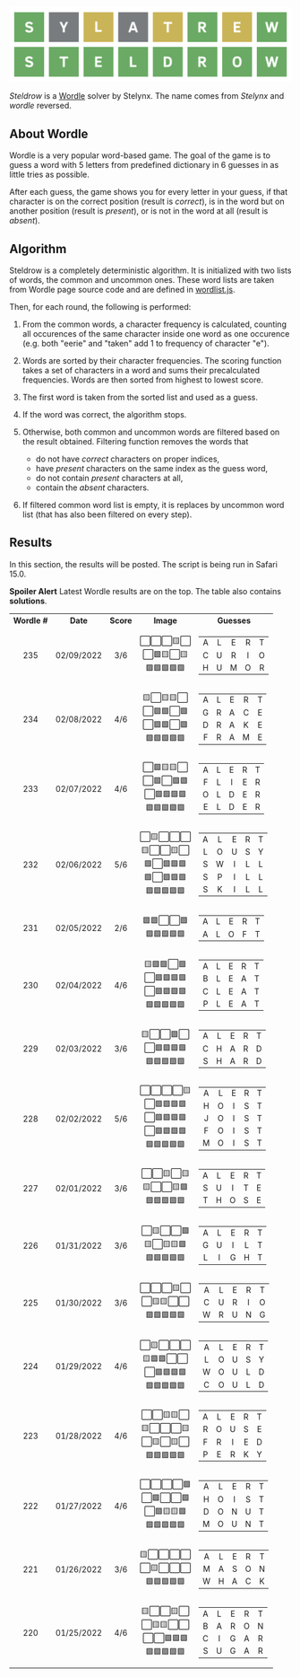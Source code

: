 <img src="misc/logo.svg">

_Steldrow_ is a [Wordle](https://www.powerlanguage.co.uk/wordle/) solver by Stelynx. The name comes from
_Stelynx_ and _wordle_ reversed.

## About Wordle

Wordle is a very popular word-based game. The goal of the game is to guess a word with 5 letters from predefined dictionary in 6 guesses in as little tries as possible.

After each guess, the game shows you for every letter
in your guess, if that character is on the correct position (result is _correct_), is in the word but on another position (result is _present_), or is not in the word at all (result is _absent_).

## Algorithm

Steldrow is a completely deterministic algorithm. It is initialized with two lists of words,
the common and uncommon ones. These word lists are taken from Wordle page source code and are defined in [wordlist.js](src/wordlist.js).

Then, for each round, the following is performed:

1. From the common words, a character frequency is calculated, counting all occurences of the same character inside one word as one occurence (e.g. both "eerie" and "taken" add 1 to frequency of character "e").
2. Words are sorted by their character frequencies. The scoring function takes a set of characters in a word and sums their precalculated frequencies. Words are then sorted from highest to lowest score.
3. The first word is taken from the sorted list and used as a guess.
4. If the word was correct, the algorithm stops.
5. Otherwise, both common and uncommon words are filtered based on the result obtained. Filtering function removes the words that

   - do not have _correct_ characters on proper indices,
   - have _present_ characters on the same index as the guess word,
   - do not contain _present_ characters at all,
   - contain the _absent_ characters.

6. If filtered common word list is empty, it is replaces by uncommon word list (that has also been filtered on every step).

## Results

In this section, the results will be posted. The script is being run in Safari 15.0.

**Spoiler Alert** Latest Wordle results are on the top. The table also contains **solutions**.

<table>
  <tr>
    <th style="text-align: center">Wordle #</th>
    <th style="text-align: center">Date</th>
    <th style="text-align: center">Score</th>
    <th style="text-align: center">Image</th>
    <th style="text-align: center">Guesses</th>
  </tr>
  <tr>
    <td style="text-align: center">235</td>
    <td style="text-align: center">02/09/2022</td>
    <td style="text-align: center">3/6</td>
    <td style="text-align: center">
      ⬜⬜⬜🟨⬜<br>⬜🟩🟨⬜🟨<br>🟩🟩🟩🟩🟩<br>
    </td>
    <td style="text-align: center">
      <table>
        <tr>
          <td style="text-align: center">A</td>
          <td style="text-align: center">L</td>
          <td style="text-align: center">E</td>
          <td style="text-align: center">R</td>
          <td style="text-align: center">T</td>
        </tr>
        <tr>
          <td style="text-align: center">C</td>
          <td style="text-align: center">U</td>
          <td style="text-align: center">R</td>
          <td style="text-align: center">I</td>
          <td style="text-align: center">O</td>
        </tr>
        <tr>
          <td style="text-align: center">H</td>
          <td style="text-align: center">U</td>
          <td style="text-align: center">M</td>
          <td style="text-align: center">O</td>
          <td style="text-align: center">R</td>
        </tr>
      </table>
    </td>
  </tr>
  <tr>
    <td style="text-align: center">234</td>
    <td style="text-align: center">02/08/2022</td>
    <td style="text-align: center">4/6</td>
    <td style="text-align: center">
      🟨⬜🟨🟨⬜<br>⬜🟩🟩⬜🟩<br>⬜🟩🟩⬜🟩<br>🟩🟩🟩🟩🟩<br>
    </td>
    <td style="text-align: center">
      <table>
        <tr>
          <td style="text-align: center">A</td>
          <td style="text-align: center">L</td>
          <td style="text-align: center">E</td>
          <td style="text-align: center">R</td>
          <td style="text-align: center">T</td>
        </tr>
        <tr>
          <td style="text-align: center">G</td>
          <td style="text-align: center">R</td>
          <td style="text-align: center">A</td>
          <td style="text-align: center">C</td>
          <td style="text-align: center">E</td>
        </tr>
        <tr>
          <td style="text-align: center">D</td>
          <td style="text-align: center">R</td>
          <td style="text-align: center">A</td>
          <td style="text-align: center">K</td>
          <td style="text-align: center">E</td>
        </tr>
        <tr>
          <td style="text-align: center">F</td>
          <td style="text-align: center">R</td>
          <td style="text-align: center">A</td>
          <td style="text-align: center">M</td>
          <td style="text-align: center">E</td>
        </tr>
      </table>
    </td>
  </tr>
  <tr>
    <td style="text-align: center">233</td>
    <td style="text-align: center">02/07/2022</td>
    <td style="text-align: center">4/6</td>
    <td style="text-align: center">
      ⬜🟩🟨🟨⬜<br>⬜🟩⬜🟩🟩<br>⬜🟩🟩🟩🟩<br>🟩🟩🟩🟩🟩<br>
    </td>
    <td style="text-align: center">
      <table>
        <tr>
          <td style="text-align: center">A</td>
          <td style="text-align: center">L</td>
          <td style="text-align: center">E</td>
          <td style="text-align: center">R</td>
          <td style="text-align: center">T</td>
        </tr>
        <tr>
          <td style="text-align: center">F</td>
          <td style="text-align: center">L</td>
          <td style="text-align: center">I</td>
          <td style="text-align: center">E</td>
          <td style="text-align: center">R</td>
        </tr>
        <tr>
          <td style="text-align: center">O</td>
          <td style="text-align: center">L</td>
          <td style="text-align: center">D</td>
          <td style="text-align: center">E</td>
          <td style="text-align: center">R</td>
        </tr>
        <tr>
          <td style="text-align: center">E</td>
          <td style="text-align: center">L</td>
          <td style="text-align: center">D</td>
          <td style="text-align: center">E</td>
          <td style="text-align: center">R</td>
        </tr>
      </table>
    </td>
  </tr>
  <tr>
    <td style="text-align: center">232</td>
    <td style="text-align: center">02/06/2022</td>
    <td style="text-align: center">5/6</td>
    <td style="text-align: center">
      ⬜🟨⬜⬜⬜<br>🟨⬜⬜🟨⬜<br>🟩⬜🟩🟩🟩<br>🟩⬜🟩🟩🟩<br>🟩🟩🟩🟩🟩<br>
    </td>
    <td style="text-align: center">
      <table>
        <tr>
          <td style="text-align: center">A</td>
          <td style="text-align: center">L</td>
          <td style="text-align: center">E</td>
          <td style="text-align: center">R</td>
          <td style="text-align: center">T</td>
        </tr>
        <tr>
          <td style="text-align: center">L</td>
          <td style="text-align: center">O</td>
          <td style="text-align: center">U</td>
          <td style="text-align: center">S</td>
          <td style="text-align: center">Y</td>
        </tr>
        <tr>
          <td style="text-align: center">S</td>
          <td style="text-align: center">W</td>
          <td style="text-align: center">I</td>
          <td style="text-align: center">L</td>
          <td style="text-align: center">L</td>
        </tr>
        <tr>
          <td style="text-align: center">S</td>
          <td style="text-align: center">P</td>
          <td style="text-align: center">I</td>
          <td style="text-align: center">L</td>
          <td style="text-align: center">L</td>
        </tr>
        <tr>
          <td style="text-align: center">S</td>
          <td style="text-align: center">K</td>
          <td style="text-align: center">I</td>
          <td style="text-align: center">L</td>
          <td style="text-align: center">L</td>
        </tr>
      </table>
    </td>
  <tr>
  <tr>
    <td style="text-align: center">231</td>
    <td style="text-align: center">02/05/2022</td>
    <td style="text-align: center">2/6</td>
    <td style="text-align: center">
      🟩🟩⬜⬜🟩<br>🟩🟩🟩🟩🟩<br>
    </td>
    <td style="text-align: center">
      <table>
        <tr>
          <td style="text-align: center">A</td>
          <td style="text-align: center">L</td>
          <td style="text-align: center">E</td>
          <td style="text-align: center">R</td>
          <td style="text-align: center">T</td>
        </tr>
        <tr>
          <td style="text-align: center">A</td>
          <td style="text-align: center">L</td>
          <td style="text-align: center">O</td>
          <td style="text-align: center">F</td>
          <td style="text-align: center">T</td>
        </tr>
      </table>
    </td>
  <tr>
    <td style="text-align: center">230</td>
    <td style="text-align: center">02/04/2022</td>
    <td style="text-align: center">4/6</td>
    <td style="text-align: center">
      🟨🟩🟩⬜🟩<br>⬜🟩🟩🟩🟩<br>⬜🟩🟩🟩🟩<br>🟩🟩🟩🟩🟩<br>
    </td>
    <td style="text-align: center">
      <table>
        <tr>
          <td style="text-align: center">A</td>
          <td style="text-align: center">L</td>
          <td style="text-align: center">E</td>
          <td style="text-align: center">R</td>
          <td style="text-align: center">T</td>
        </tr>
        <tr>
          <td style="text-align: center">B</td>
          <td style="text-align: center">L</td>
          <td style="text-align: center">E</td>
          <td style="text-align: center">A</td>
          <td style="text-align: center">T</td>
        </tr>
        <tr>
          <td style="text-align: center">C</td>
          <td style="text-align: center">L</td>
          <td style="text-align: center">E</td>
          <td style="text-align: center">A</td>
          <td style="text-align: center">T</td>
        </tr>
        <tr>
          <td style="text-align: center">P</td>
          <td style="text-align: center">L</td>
          <td style="text-align: center">E</td>
          <td style="text-align: center">A</td>
          <td style="text-align: center">T</td>
        </tr>
      </table>
    </td>
  </tr>
  <tr>
    <td style="text-align: center">229</td>
    <td style="text-align: center">02/03/2022</td>
    <td style="text-align: center">3/6</td>
    <td style="text-align: center">
      🟨⬜⬜🟩⬜<br>⬜🟩🟩🟩🟩<br>🟩🟩🟩🟩🟩<br>
    </td>
    <td style="text-align: center">
      <table>
        <tr>
          <td style="text-align: center">A</td>
          <td style="text-align: center">L</td>
          <td style="text-align: center">E</td>
          <td style="text-align: center">R</td>
          <td style="text-align: center">T</td>
        </tr>
        <tr>
          <td style="text-align: center">C</td>
          <td style="text-align: center">H</td>
          <td style="text-align: center">A</td>
          <td style="text-align: center">R</td>
          <td style="text-align: center">D</td>
        </tr>
        <tr>
          <td style="text-align: center">S</td>
          <td style="text-align: center">H</td>
          <td style="text-align: center">A</td>
          <td style="text-align: center">R</td>
          <td style="text-align: center">D</td>
        </tr>
      </table>
    </td>
  </tr>
  <tr>
    <td style="text-align: center">228</td>
    <td style="text-align: center">02/02/2022</td>
    <td style="text-align: center">5/6</td>
    <td style="text-align: center">
      ⬜⬜⬜⬜🟨<br>⬜🟩🟩🟩🟩<br>⬜🟩🟩🟩🟩<br>⬜🟩🟩🟩🟩<br>🟩🟩🟩🟩🟩<br>
    </td>
    <td style="text-align: center">
      <table>
        <tr>
          <td style="text-align: center">A</td>
          <td style="text-align: center">L</td>
          <td style="text-align: center">E</td>
          <td style="text-align: center">R</td>
          <td style="text-align: center">T</td>
        </tr>
        <tr>
          <td style="text-align: center">H</td>
          <td style="text-align: center">O</td>
          <td style="text-align: center">I</td>
          <td style="text-align: center">S</td>
          <td style="text-align: center">T</td>
        </tr>
        <tr>
          <td style="text-align: center">J</td>
          <td style="text-align: center">O</td>
          <td style="text-align: center">I</td>
          <td style="text-align: center">S</td>
          <td style="text-align: center">T</td>
        </tr>
        <tr>
          <td style="text-align: center">F</td>
          <td style="text-align: center">O</td>
          <td style="text-align: center">I</td>
          <td style="text-align: center">S</td>
          <td style="text-align: center">T</td>
        </tr>
        <tr>
          <td style="text-align: center">M</td>
          <td style="text-align: center">O</td>
          <td style="text-align: center">I</td>
          <td style="text-align: center">S</td>
          <td style="text-align: center">T</td>
        </tr>
      </table>
    </td>
  </tr>
  <tr>
    <td style="text-align: center">227</td>
    <td style="text-align: center">02/01/2022</td>
    <td style="text-align: center">3/6</td>
    <td style="text-align: center">
      ⬜⬜🟨⬜🟨<br>🟨⬜⬜🟨🟩<br>🟩🟩🟩🟩🟩<br>
    </td>
    <td style="text-align: center">
      <table>
        <tr>
          <td style="text-align: center">A</td>
          <td style="text-align: center">L</td>
          <td style="text-align: center">E</td>
          <td style="text-align: center">R</td>
          <td style="text-align: center">T</td>
        </tr>
        <tr>
          <td style="text-align: center">S</td>
          <td style="text-align: center">U</td>
          <td style="text-align: center">I</td>
          <td style="text-align: center">T</td>
          <td style="text-align: center">E</td>
        </tr>
        <tr>
          <td style="text-align: center">T</td>
          <td style="text-align: center">H</td>
          <td style="text-align: center">O</td>
          <td style="text-align: center">S</td>
          <td style="text-align: center">E</td>
        </tr>
      </table>
    </td>
  </tr>
  <tr>
    <td style="text-align: center">226</td>
    <td style="text-align: center">01/31/2022</td>
    <td style="text-align: center">3/6</td>
    <td style="text-align: center">
      ⬜🟨⬜⬜🟩<br>🟨⬜🟨🟨🟩<br>🟩🟩🟩🟩🟩<br>
    </td>
    <td style="text-align: center">
      <table>
        <tr>
          <td style="text-align: center">A</td>
          <td style="text-align: center">L</td>
          <td style="text-align: center">E</td>
          <td style="text-align: center">R</td>
          <td style="text-align: center">T</td>
        </tr>
        <tr>
          <td style="text-align: center">G</td>
          <td style="text-align: center">U</td>
          <td style="text-align: center">I</td>
          <td style="text-align: center">L</td>
          <td style="text-align: center">T</td>
        </tr>
        <tr>
          <td style="text-align: center">L</td>
          <td style="text-align: center">I</td>
          <td style="text-align: center">G</td>
          <td style="text-align: center">H</td>
          <td style="text-align: center">T</td>
        </tr>
      </table>
    </td>
  </tr>
  <tr>
    <td style="text-align: center">225</td>
    <td style="text-align: center">01/30/2022</td>
    <td style="text-align: center">3/6</td>
    <td style="text-align: center">
      ⬜⬜⬜🟨⬜<br>⬜🟨🟨⬜⬜<br>🟩🟩🟩🟩🟩<br>
    </td>
    <td style="text-align: center">
      <table>
        <tr>
          <td style="text-align: center">A</td>
          <td style="text-align: center">L</td>
          <td style="text-align: center">E</td>
          <td style="text-align: center">R</td>
          <td style="text-align: center">T</td>
        </tr>
        <tr>
          <td style="text-align: center">C</td>
          <td style="text-align: center">U</td>
          <td style="text-align: center">R</td>
          <td style="text-align: center">I</td>
          <td style="text-align: center">O</td>
        </tr>
        <tr>
          <td style="text-align: center">W</td>
          <td style="text-align: center">R</td>
          <td style="text-align: center">U</td>
          <td style="text-align: center">N</td>
          <td style="text-align: center">G</td>
        </tr>
      </table>
    </td>
  </tr>
  <tr>
    <td style="text-align: center">224</td>
    <td style="text-align: center">01/29/2022</td>
    <td style="text-align: center">4/6</td>
    <td style="text-align: center">
      ⬜🟨⬜⬜⬜<br>🟨🟩🟩⬜⬜<br>⬜🟩🟩🟩🟩<br>🟩🟩🟩🟩🟩
    </td>
    <td style="text-align: center">
      <table>
        <tr>
          <td style="text-align: center">A</td>
          <td style="text-align: center">L</td>
          <td style="text-align: center">E</td>
          <td style="text-align: center">R</td>
          <td style="text-align: center">T</td>
        </tr>
        <tr>
          <td style="text-align: center">L</td>
          <td style="text-align: center">O</td>
          <td style="text-align: center">U</td>
          <td style="text-align: center">S</td>
          <td style="text-align: center">Y</td>
        </tr>
        <tr>
          <td style="text-align: center">W</td>
          <td style="text-align: center">O</td>
          <td style="text-align: center">U</td>
          <td style="text-align: center">L</td>
          <td style="text-align: center">D</td>
        </tr>
        <tr>
          <td style="text-align: center">C</td>
          <td style="text-align: center">O</td>
          <td style="text-align: center">U</td>
          <td style="text-align: center">L</td>
          <td style="text-align: center">D</td>
        </tr>
      </table>
    </td>
  </tr>
  <tr>
    <td style="text-align: center">223</td>
    <td style="text-align: center">01/28/2022</td>
    <td style="text-align: center">4/6</td>
    <td style="text-align: center">
⬜⬜🟨🟨⬜<br>🟨⬜⬜⬜🟨<br>⬜🟨⬜🟨⬜<br>🟩🟩🟩🟩🟩
    </td>
    <td style="text-align: center">
      <table>
        <tr>
          <td style="text-align: center">A</td>
          <td style="text-align: center">L</td>
          <td style="text-align: center">E</td>
          <td style="text-align: center">R</td>
          <td style="text-align: center">T</td>
        </tr>
        <tr>
          <td style="text-align: center">R</td>
          <td style="text-align: center">O</td>
          <td style="text-align: center">U</td>
          <td style="text-align: center">S</td>
          <td style="text-align: center">E</td>
        </tr>
        <tr>
          <td style="text-align: center">F</td>
          <td style="text-align: center">R</td>
          <td style="text-align: center">I</td>
          <td style="text-align: center">E</td>
          <td style="text-align: center">D</td>
        </tr>
        <tr>
          <td style="text-align: center">P</td>
          <td style="text-align: center">E</td>
          <td style="text-align: center">R</td>
          <td style="text-align: center">K</td>
          <td style="text-align: center">Y</td>
        </tr>
      </table>
    </td>
  </tr>
  <tr>
    <td style="text-align: center">222</td>
    <td style="text-align: center">01/27/2022</td>
    <td style="text-align: center">4/6</td>
    <td style="text-align: center">
      ⬜⬜⬜⬜🟩<br>⬜🟩⬜⬜🟩<br>⬜🟩🟨🟨🟩<br>🟩🟩🟩🟩🟩
    </td>
    <td style="text-align: center">
      <table>
        <tr>
          <td style="text-align: center">A</td>
          <td style="text-align: center">L</td>
          <td style="text-align: center">E</td>
          <td style="text-align: center">R</td>
          <td style="text-align: center">T</td>
        </tr>
        <tr>
          <td style="text-align: center">H</td>
          <td style="text-align: center">O</td>
          <td style="text-align: center">I</td>
          <td style="text-align: center">S</td>
          <td style="text-align: center">T</td>
        </tr>
        <tr>
          <td style="text-align: center">D</td>
          <td style="text-align: center">O</td>
          <td style="text-align: center">N</td>
          <td style="text-align: center">U</td>
          <td style="text-align: center">T</td>
        </tr>
        <tr>
          <td style="text-align: center">M</td>
          <td style="text-align: center">O</td>
          <td style="text-align: center">U</td>
          <td style="text-align: center">N</td>
          <td style="text-align: center">T</td>
        </tr>
      </table>
    </td>
  </tr>
  <tr>
    <td style="text-align: center">221</td>
    <td style="text-align: center">01/26/2022</td>
    <td style="text-align: center">3/6</td>
    <td style="text-align: center">
      🟨⬜⬜⬜⬜<br>⬜🟨⬜⬜⬜<br>🟩🟩🟩🟩🟩<br>
    </td>
    <td style="text-align: center">
      <table>
        <tr>
          <td style="text-align: center">A</td>
          <td style="text-align: center">L</td>
          <td style="text-align: center">E</td>
          <td style="text-align: center">R</td>
          <td style="text-align: center">T</td>
        </tr>
        <tr>
          <td style="text-align: center">M</td>
          <td style="text-align: center">A</td>
          <td style="text-align: center">S</td>
          <td style="text-align: center">O</td>
          <td style="text-align: center">N</td>
        </tr>
        <tr>
          <td style="text-align: center">W</td>
          <td style="text-align: center">H</td>
          <td style="text-align: center">A</td>
          <td style="text-align: center">C</td>
          <td style="text-align: center">K</td>
        </tr>
      </table>
    </td>
  </tr>
  <tr>
    <td style="text-align: center">220</td>
    <td style="text-align: center">01/25/2022</td>
    <td style="text-align: center">4/6</td>
    <td style="text-align: center">
      🟨⬜⬜🟨⬜<br>⬜🟨🟨⬜⬜<br>⬜⬜🟩🟩🟩<br>🟩🟩🟩🟩🟩<br>
    </td>
    <td style="text-align: center">
      <table>
        <tr>
          <td style="text-align: center">A</td>
          <td style="text-align: center">L</td>
          <td style="text-align: center">E</td>
          <td style="text-align: center">R</td>
          <td style="text-align: center">T</td>
        </tr>
        <tr>
          <td style="text-align: center">B</td>
          <td style="text-align: center">A</td>
          <td style="text-align: center">R</td>
          <td style="text-align: center">O</td>
          <td style="text-align: center">N</td>
        </tr>
        <tr>
          <td style="text-align: center">C</td>
          <td style="text-align: center">I</td>
          <td style="text-align: center">G</td>
          <td style="text-align: center">A</td>
          <td style="text-align: center">R</td>
        </tr>
        <tr>
          <td style="text-align: center">S</td>
          <td style="text-align: center">U</td>
          <td style="text-align: center">G</td>
          <td style="text-align: center">A</td>
          <td style="text-align: center">R</td>
        </tr>
      </table>
    </td>
  </tr>
</table>

